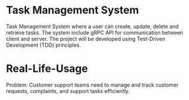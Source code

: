 # Task Management System
Task Management System where a user can create, update, delete and retrieve tasks. 
The system include gRPC API for communication between client and server. The project
will be developed using Test-Driven Development (TDD) principles.

# Real-Life-Usage
Problem: Customer support teams need to manage and track customer requests, complaints, and support tasks efficiently.

